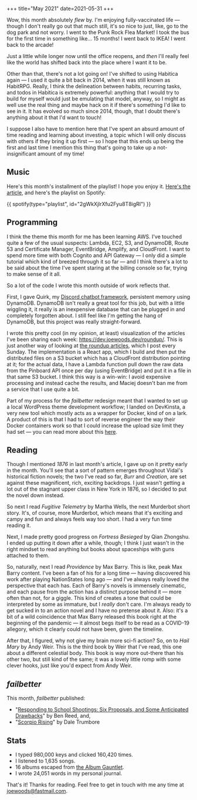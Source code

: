 +++
title="May 2021"
date=2021-05-31
+++

Wow, this month absolutely _flew_ by.  I'm enjoying fully-vaccinated life — though I don't really go out that much still, it's so nice to just, like, go to the dog park and not worry.  I went to the Punk Rock Flea Market!  I took the bus for the first time in something like… 15 months!  I went back to IKEA!  I went back to the arcade!

Just a little while longer now until the office reopens, and _then_ I'll really feel like the world has shifted back into the place where I want it to be.

Other than that, there's not a lot going on!  I've shifted to using Habitica again — I used it quite a bit back in 2014, when it was still known as HabitRPG.  Really, I think the delineation between habits, recurring tasks, and todos in Habitica is extremely powerful:  anything that I would try to build for myself would just be emulating that model, anyway, so I might as well use the real thing and maybe hack on it if there's something I'd like to see in it.  It has evolved so much since 2014, though, that I doubt there's anything about it that I'd want to touch!

I suppose I also have to mention here that I've spent an absurd amount of time reading and learning about investing, a topic which I will only discuss with others if they bring it up first — so I hope that this ends up being the first and last time I mention this thing that's going to take up a not-insignificant amount of my time!

## Music

Here's this month's installment of the playlist!  I hope you enjoy it.  [Here's the article](/music/202105-best), and here's the playlist on Spotify:

{{ spotify(type="playlist", id="2gWkXjlrXfu2Fyu8T8igRI") }}

## Programming

I think the theme this month for me has been learning AWS.  I've touched quite a few of the usual suspects:  Lambda, EC2, S3, and DynamoDB, Route 53 and Certificate Manager, EventBridge, Amplify, and CloudFront.  I want to spend more time with both Cognito and API Gateway — I only did a simple tutorial which kind of breezed through it so far — and I think there's a lot to be said about the time I've spent staring at the billing console so far, trying to make sense of it all.

So a lot of the code I wrote this month outside of work reflects that.

First, I gave Quirk, my [Discord chatbot framework](https://github.com/tjwds/quirk), persistent memory using DynamoDB.  DynamoDB isn't really a great tool for this job, but with a little wiggling it, it really is an inexpensive database that can be plugged in and completely forgotten about.  I still feel like I'm getting the hang of DynamoDB, but this project was really straight-forward.

I wrote this pretty cool (in my opinion, at least) visualization of the articles I've been sharing each week: https://dev.joewoods.dev/roundup/.  This is just another way of looking at [the roundup articles](notes.joewoods.dev/roundup/), which I post every Sunday.  The implementation is a React app, which I build and then put the distributed files on a S3 bucket which has a CloudFront distribution pointing at it; for the actual data, I have a Lambda function pull down the raw data from the Pinboard API once per day (using EventBridge) and put it in a file in that same S3 bucket.  I think this way is a win-win:  I avoid expensive processing and instead cache the results, and Maciej doesn't ban me from a service that I use quite a bit.

Part of my process for the _failbetter_ redesign meant that I wanted to set up a local WordPress theme development workflow; I landed on DevKinsta, a very new tool which mostly acts as a wrapper for Docker, kind of on a lark.  A product of this is that I had to sort of reverse engineer the way their Docker containers work so that I could increase the upload size limit they had set — you can read more about this [here](https://notes.joewoods.dev/programming/devkinsta-upload-limit/).

## Reading

Though I mentioned _1876_ in last month's article, I gave up on it pretty early in the month.  You'll see that a sort of pattern emerges throughout Vidal's historical fiction novels; the two I've read so far, _Burr_ and _Creation_, are set against these magnificent, rich, exciting backdrops.  I just wasn't getting a lot out of the stagnant upper class in New York in 1876, so I decided to put the novel down instead.

So next I read _Fugitive Telemetry_ by Martha Wells, the next Murderbot short story.  It's, of course, more Murderbot, which means that it's exciting and campy and fun and always feels way too short.  I had a very fun time reading it.

Next, I made pretty good progress on _Fortress Besieged_ by Qian Zhongshu.  I ended up putting it down after a while, though; I think I just wasn't in the right mindset to read anything but books about spaceships with guns attached to them.

So, naturally, next I read _Providence_ by Max Barry.  This is like, peak Max Barry content.  I've been a fan of his for a long time — having discovered his work after playing NationStates long ago — and I've always really loved the perspective that each has.  Each of Barry's novels is immensely cinematic, and each pause from the action has a distinct purpose behind it — more often than not, for a giggle.  This kind of creates a tone that could be interpreted by some as immature, but I _really_ don't care.  I'm always ready to get sucked in to an action novel and I have no pretense about it.  Also:  it's a bit of a wild coincidence that Max Barry released this book right at the beginning of the pandemic — it almost begs itself to be read as a COVID-19 allegory, which it clearly could not have been, given the timeline.

After that, I figured, why not give my brain more sci-fi action?  So, on to _Hail Mary_ by Andy Weir.  This is the third book by Weir that I've read, this one about a different celestial body.  This book is way more out-there than his other two, but still kind of the same; it was a lovely little romp with some clever hooks, just like you'd expect from Andy Weir.

## _failbetter_

This month, _failbetter_ published:

* "[Responding to School Shootings: Six Proposals, and Some Anticipated Drawbacks](https://failbetter.com/content/responding-school-shootings-six-proposals-and-some-anticipated-drawbacks)" by Ben Reed, and,
* "[Scorpio Rising](https://failbetter.com/content/scorpio-rising)" by Dale Trumbore

## Stats

* I typed 980,000 keys and clicked 160,420 times.
* I listened to 1,635 songs.
* 16 albums escaped from [the Album Gauntlet](/music/the-gauntlet/).
* I wrote 24,051 words in my personal journal.

That's it!  Thanks for reading.  Feel free to get in touch with me any time at joewoods@fastmail.com.
